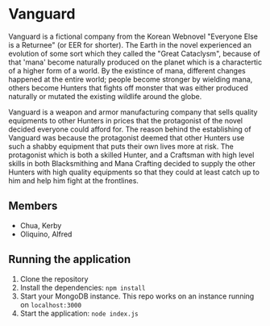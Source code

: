 # Vanguard

Vanguard is a fictional company from the Korean Webnovel "Everyone Else is a Returnee" (or EER for shorter). The Earth in the novel experienced an evolution of some sort which they called the "Great Cataclysm", because of that 'mana' become naturally produced on the planet which is a charactertic of a higher form of a world. By the existince of mana, different changes happened at the entire world; people become stronger by wielding mana, others become Hunters that fights off monster that was either produced naturally or mutated the existing wildlife around the globe.

Vanguard is a weapon and armor manufacturing company that sells quality equipments to other Hunters in prices that the protagonist of the novel decided everyone could afford for. The reason behind the establishing of Vanguard was because the protagonist deemed that other Hunters use such a shabby equipment that puts their own lives more at risk. The protagonist which is both a skilled Hunter, and a Craftsman with high level skills in both Blacksmithing and Mana Crafting decided to supply the other Hunters with high quality equipments so that they could at least catch up to him and help him fight at the frontlines.

## Members
* Chua, Kerby
* Oliquino, Alfred

## Running the application
1. Clone the repository
2. Install the dependencies: `npm install`
3. Start your MongoDB instance. This repo works on an instance running on `localhost:3000`
4. Start the application: `node index.js`
